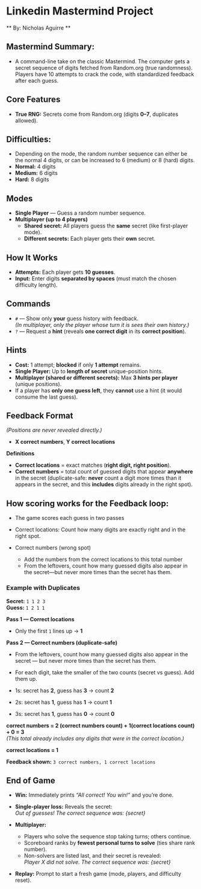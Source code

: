 # Linkedin Mastermind Project 
** By: Nicholas Aguirre **

## Mastermind Summary:
- A command-line take on the classic Mastermind. The computer gets a secret sequence of digits fetched from Random.org (true randomness). Players have 10 attempts to crack the code, with standardized feedback after each guess.

## Core Features
- **True RNG:** Secrets come from Random.org (digits **0–7**, duplicates allowed).



## Difficulties:
- Depending on the mode, the random number sequence can either be the normal 4 digits, or can be increased to 6 (medium) or 8 (hard) digits. 
- **Normal:** 4 digits  
- **Medium:** 6 digits  
- **Hard:** 8 digits


## Modes
- **Single Player** — Guess a random number sequence.  
- **Multiplayer (up to 4 players)**
  - **Shared secret:** All players guess the **same** secret (like first-player mode).
  - **Different secrets:** Each player gets their **own** secret.



## How It Works
- **Attempts:** Each player gets **10 guesses**.  
- **Input:** Enter digits **separated by spaces** (must match the chosen difficulty length).

## Commands
- `#` — Show only **your** guess history with feedback.  
  *(In multiplayer, only the player whose turn it is sees their own history.)*  
- `?` — Request a **hint** (reveals **one correct digit** in its **correct position**).

## Hints
- **Cost:** 1 attempt; **blocked** if only **1 attempt** remains.  
- **Single Player:** Up to **length of secret** unique-position hints.  
- **Multiplayer (shared or different secrets):** Max **3 hints per player** (unique positions).  
- If a player has **only one guess left**, they **cannot** use a hint (it would consume the last guess).

## Feedback Format
*(Positions are never revealed directly.)*  
- **X correct numbers**, **Y correct locations**

**Definitions**  
- **Correct locations** = exact matches (**right digit, right position**).  
- **Correct numbers** = total count of guessed digits that appear **anywhere** in the secret (duplicate-safe: **never** count a digit more times than it appears in the secret, and this **includes** digits already in the right spot).



## How scoring works for the Feedback loop:
- The game scores each guess in two passes

- Correct locations: Count how many digits are exactly right and in the right spot.

- Correct numbers (wrong spot)
  - Add the numbers from the correct locations to this total number
  - From the leftovers, count how many guessed digits also appear in the secret—but never more times than the secret has them.


### Example with Duplicates
**Secret:** `1 1 2 3`  
**Guess:**  `1 2 1 1`  

**Pass 1 — Correct locations**  
- Only the first `1` lines up → **1**  

**Pass 2 — Correct numbers (duplicate-safe)**  
- From the leftovers, count how many guessed digits also appear in the secret — but never more times than the secret has them.  
- For each digit, take the smaller of the two counts (secret vs guess). Add them up. 

- 1s: secret has **2**, guess has **3** → count **2**  
- 2s: secret has **1**, guess has **1** → count **1**  
- 3s: secret has **1**, guess has **0** → count **0**  

**correct numbers = 2 (correct numbers count) + 1(correct locations count) + 0 = 3**  
*(This total already includes any digits that were in the correct location.)*

**correct locations = 1**  

**Feedback shown:** `3 correct numbers, 1 correct locations`  



## End of Game
- **Win:** Immediately prints *“All correct! You win!”* and you’re done.  

- **Single-player loss:** Reveals the secret:  
  *Out of guesses! The correct sequence was: {secret}*  

- **Multiplayer:**  
  - Players who solve the sequence stop taking turns; others continue.  
  - Scoreboard ranks by **fewest personal turns to solve** (ties share rank number).  
  - Non-solvers are listed last, and their secret is revealed:  
    *Player X did not solve. The correct sequence was: {secret}*  

- **Replay:** Prompt to start a fresh game (mode, players, and difficulty reset).